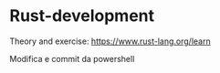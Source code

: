 # Rust-development
Theory and exercise: https://www.rust-lang.org/learn

Modifica e commit da powershell
